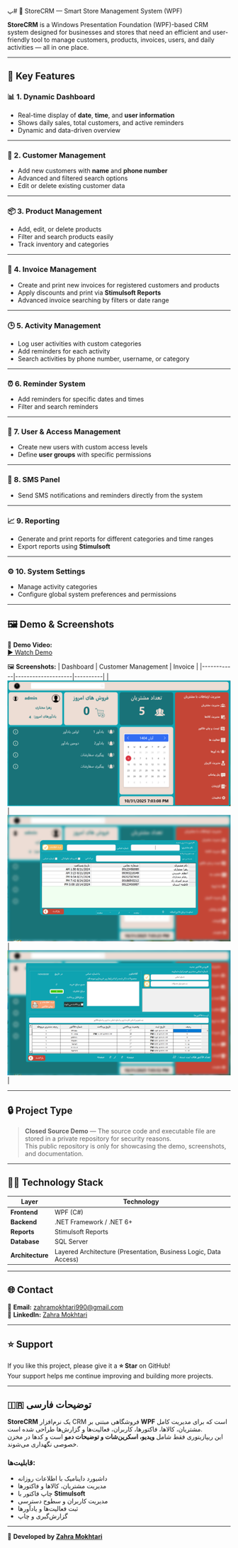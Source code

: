 پ# 🏪 StoreCRM — Smart Store Management System (WPF)

**StoreCRM** is a Windows Presentation Foundation (WPF)-based CRM system designed for businesses and stores that need an efficient and user-friendly tool to manage customers, products, invoices, users, and daily activities — all in one place.

---

## 🚀 Key Features

### 📊 1. Dynamic Dashboard
- Real-time display of **date**, **time**, and **user information**
- Shows daily sales, total customers, and active reminders
- Dynamic and data-driven overview

---

### 👥 2. Customer Management
- Add new customers with **name** and **phone number**
- Advanced and filtered search options
- Edit or delete existing customer data

---

### 📦 3. Product Management
- Add, edit, or delete products
- Filter and search products easily
- Track inventory and categories

---

### 🧾 4. Invoice Management
- Create and print new invoices for registered customers and products
- Apply discounts and print via **Stimulsoft Reports**
- Advanced invoice searching by filters or date range

---

### 🕒 5. Activity Management
- Log user activities with custom categories
- Add reminders for each activity
- Search activities by phone number, username, or category

---

### ⏰ 6. Reminder System
- Add reminders for specific dates and times
- Filter and search reminders

---

### 🔐 7. User & Access Management
- Create new users with custom access levels
- Define **user groups** with specific permissions
 

---

### 💬 8. SMS Panel
- Send SMS notifications and reminders directly from the system

---

### 📈 9. Reporting
- Generate and print reports for different categories and time ranges
- Export reports using **Stimulsoft**

---

### ⚙️ 10. System Settings
- Manage activity categories
- Configure global system preferences and permissions

---

## 🖼️ Demo & Screenshots

🎥 **Demo Video:**  
[▶️ Watch Demo](assets/demo/demo.mp4)

🖼️ **Screenshots:**
| Dashboard | Customer Management | Invoice |
|------------|--------------------|----------|
| ![Dashboard](assets/screenshots/dashboard.png) | ![Customers](assets/screenshots/customers.png) | ![Invoice](assets/screenshots/invoice.png) |



---

## 🔒 Project Type

> **Closed Source Demo** — The source code and executable file are stored in a private repository for security reasons.  
> This public repository is only for showcasing the demo, screenshots, and documentation.

---

## 🧑‍💻 Technology Stack

| Layer | Technology |
|-------|-------------|
| **Frontend** | WPF (C#) |
| **Backend** | .NET Framework / .NET 6+ |
| **Reports** | Stimulsoft Reports |
| **Database** | SQL Server |
| **Architecture** | Layered Architecture (Presentation, Business Logic, Data Access) |

---


## 🌐 Contact

📧 **Email:** zahramokhtari990@gmail.com  
🔗 **LinkedIn:** [Zahra Mokhtari](https://www.linkedin.com/in/zahramokhtari1996)

---

## ⭐ Support

If you like this project, please give it a **⭐ Star** on GitHub!  
Your support helps me continue improving and building more projects.

---

## 🇮🇷 توضیحات فارسی

**StoreCRM** یک نرم‌افزار CRM فروشگاهی مبتنی بر **WPF** است که برای مدیریت کامل مشتریان، کالاها، فاکتورها، کاربران، فعالیت‌ها و گزارش‌ها طراحی شده است.  
این ریپازیتوری فقط شامل **ویدیو، اسکرین‌شات و توضیحات دمو** است و کدها در مخزن خصوصی نگهداری می‌شوند.

### قابلیت‌ها:
- داشبورد داینامیک با اطلاعات روزانه  
- مدیریت مشتریان، کالاها و فاکتورها  
- چاپ فاکتور با **Stimulsoft**  
- مدیریت کاربران و سطوح دسترسی  
- ثبت فعالیت‌ها و یادآورها  
- گزارش‌گیری و چاپ  
 

---

🩵 **Developed by [Zahra Mokhtari](https://www.linkedin.com/in/zahramokhtari1996)**  

